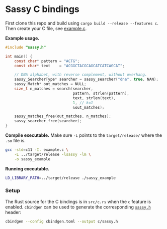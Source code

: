 # Sassy C bindings

First clone this repo and build using `cargo build --release --features c`. 
Then create your C file, see [example.c](example.c).

**Example usage.**

``` c
#include "sassy.h"

int main() {
    const char* pattern = "ACTG";
    const char* text    = "ACGGCTACGCAGCATCATCAGCAT";

    // DNA alphabet, with reverse complement, without overhang.
    sassy_SearcherType* searcher = sassy_searcher("dna", true, NAN);
    sassy_Match* out_matches = NULL;
    size_t n_matches = search(searcher,
                              pattern, strlen(pattern),
                              text, strlen(text),
                              1, // k=1
                              &out_matches);

    sassy_matches_free(out_matches, n_matches);
    sassy_searcher_free(searcher);
}
```


**Compile executable.**
Make sure `-L` points to the `target/release/` where the `.so` file is.
```bash
gcc -std=c11 -I. example.c \
    -L ../target/release -lsassy -lm \
    -o sassy_example
```

**Running executable.**
```bash
LD_LIBRARY_PATH=../target/release ./sassy_example
```

### Setup
The Rust source for the C bindings is in `src/c.rs` when the `c` feature is
enabled. `cbindgen` can be used to generate the corresponding [`sassy.h`](sassy.h) header:

```bash
cbindgen --config cbindgen.toml --output c/sassy.h
```
